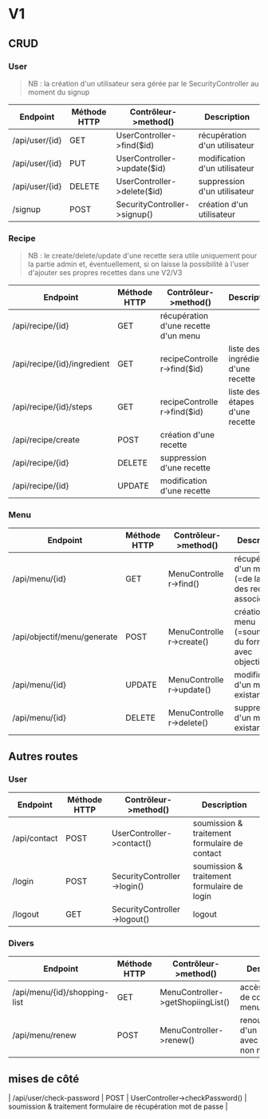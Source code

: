 # V1

## CRUD 

### User

> NB : la création d'un utilisateur sera gérée par le SecurityController au moment du signup

| Endpoint  | Méthode HTTP | Contrôleur->method() | Description |
| --        | --           | --                   | --    |
| /api/user/{id}| GET | UserController->find($id) | récupération d'un utilisateur |
| /api/user/{id}| PUT | UserController->update($id) | modification d'un utilisateur |
| /api/user/{id}| DELETE | UserController->delete($id) | suppression d'un utilisateur |
| /signup | POST | SecurityController->signup() | création d'un utilisateur |

### Recipe

> NB : le create/delete/update d'une recette sera utile uniquement pour la partie admin
> et, éventuellement, si on laisse la possibilité à l'user d'ajouter ses propres recettes dans une V2/V3

| Endpoint  | Méthode HTTP | Contrôleur->method() | Description |
| --        | --           | --                   | --    |
| /api/recipe/{id} | GET | récupération d'une recette d'un menu |
| /api/recipe/{id}/ingredient | GET | recipeController->find($id) | liste des ingrédients d'une recette |
| /api/recipe/{id}/steps | GET |  recipeController->find($id) | liste des étapes d'une recette  |
| /api/recipe/create | POST | création d'une recette |
| /api/recipe/{id} | DELETE | suppression d'une recette |
| /api/recipe/{id} | UPDATE | modification d'une recette |

### Menu

| Endpoint  | Méthode HTTP | Contrôleur->method() | Description |
| --        | --           | --                   | --    |
| /api/menu/{id} | GET | MenuController->find() | récupération d'un menu (=de la liste des recettes associées) |
| /api/objectif/menu/generate | POST | MenuController->create() | création d'un menu (=soumission du formulaire avec objectifs) |
| /api/menu/{id} | UPDATE | MenuController->update() | modification d'un menu existant |
| /api/menu/{id} | DELETE | MenuController->delete() | suppression d'un menu existant |

## Autres routes

### User

| Endpoint  | Méthode HTTP | Contrôleur->method() | Description |
| --        | --           | --                   | --    |
| /api/contact | POST | UserController->contact() | soumission & traitement formulaire de contact |
| /login | POST | SecurityController->login() | soumission & traitement formulaire de login |
| /logout | GET | SecurityController->logout() | logout |

### Divers

| Endpoint  | Méthode HTTP | Contrôleur->method() | Description |
| --        | --           | --                   | --    |
| /api/menu/{id}/shopping-list | GET | MenuController->getShopiingList() | accès à la liste de course d'un menu |
| /api/menu/renew | POST | MenuController->renew() | renouvellement d'un menu avec critères non modifiés |


## mises de côté

| /api/user/check-password | POST | UserController->checkPassword() | soumission & traitement formulaire de récupération mot de passe |
